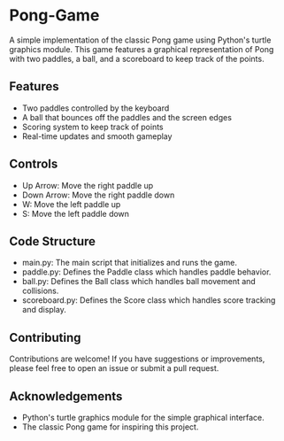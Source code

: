 # Pong-Game
A simple implementation of the classic Pong game using Python's turtle graphics module. This game features a graphical representation of Pong with two paddles, a ball, and a scoreboard to keep track of the points.

## Features
- Two paddles controlled by the keyboard
- A ball that bounces off the paddles and the screen edges
- Scoring system to keep track of points
- Real-time updates and smooth gameplay

## Controls
- Up Arrow: Move the right paddle up
- Down Arrow: Move the right paddle down
- W: Move the left paddle up
- S: Move the left paddle down

## Code Structure
- main.py: The main script that initializes and runs the game.
- paddle.py: Defines the Paddle class which handles paddle behavior.
- ball.py: Defines the Ball class which handles ball movement and collisions.
- scoreboard.py: Defines the Score class which handles score tracking and display.

## Contributing
Contributions are welcome! If you have suggestions or improvements, please feel free to open an issue or submit a pull request.

## Acknowledgements
- Python's turtle graphics module for the simple graphical interface.
- The classic Pong game for inspiring this project.
